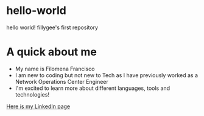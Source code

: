 # hello-world
hello world! fillygee's first repository
# A quick about me
- My name is Filomena Francisco
- I am new to coding but not new to Tech as I have previously worked as a Network Operations Center Engineer
- I'm excited to learn more about different languages, tools and technologies!

[Here is my LinkedIn page](https://www.linkedin.com/in/filomena-f-17831394/)
